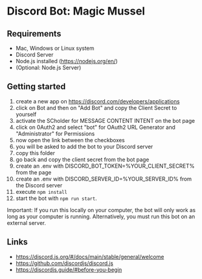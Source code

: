 # Discord Bot: Magic Mussel

## Requirements
- Mac, Windows or Linux system
- Discord Server
- Node.js installed (https://nodejs.org/en/)
- (Optional: Node.js Server)

## Getting started
1. create a new app on https://discord.com/developers/applications
2. click on Bot and then on "Add Bot" and copy the Client Secret to yourself
3. activate the SCholder for MESSAGE CONTENT INTENT on the bot page
4. click on 0Auth2 and select "bot" for OAuth2 URL Generator and "Administrator" for Permissions
5. now open the link between the checkboxes
6. you will be asked to add the bot to your Discord server
7. copy this folder
8. go back and copy the client secret from the bot page
9. create an .env with DISCORD_BOT_TOKEN=%YOUR_CLIENT_SECRET% from the page
10. create an .env with DISCORD_SERVER_ID=%YOUR_SERVER_ID% from the Discord server
11. execute `npm install`
12. start the bot with `npm run start`.

Important: If you run this locally on your computer, the bot will only work as long as your computer is running. Alternatively, you must run this bot on an external server.

## Links
- https://discord.js.org/#/docs/main/stable/general/welcome
- https://github.com/discordjs/discord.js
- https://discordjs.guide/#before-you-begin
